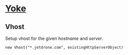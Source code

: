 # [Yoke](/)

## Vhost

Setup vhost for the given *hostname* and *server*.

~~~~~~~~~~~~~~~~~~~~~~~~~~~~~~~~~~~~~~~~~~ {.java}
new Vhost("*.jetdrone.com", existingHttpServerObject)
~~~~~~~~~~~~~~~~~~~~~~~~~~~~~~~~~~~~~~~~~~
